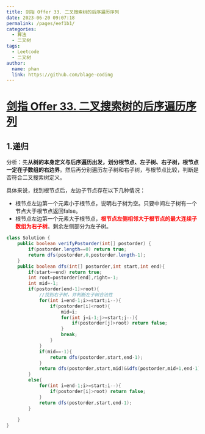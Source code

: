```yaml
---
title: 剑指 Offer 33. 二叉搜索树的后序遍历序列
date: 2023-06-20 09:07:18
permalink: /pages/eef1b1/
categories:
  - 算法
  - 二叉树
tags:
  - Leetcode
  - 二叉树
author: 
  name: phan
  link: https://github.com/blage-coding
---
```

# [剑指 Offer 33. 二叉搜索树的后序遍历序列](https://leetcode.cn/problems/er-cha-sou-suo-shu-de-hou-xu-bian-li-xu-lie-lcof/)

## 1.递归

分析：先**从树的本身定义与后序遍历出发，划分根节点、左子树、右子树，根节点一定在子数组的右边界**。然后再分别遍历左子树和右子树，与根节点比较，判断是否符合二叉搜索树定义。

具体来说，找到根节点后，左边子节点存在以下几种情况：

- 根节点左边第一个元素小于根节点，说明右子树为空。只要中间左子树有一个节点大于根节点返回false。
- 根节点左边第一个元素大于根节点，<font color="red">**根节点左侧相邻大于根节点的最大连续子数组为右子树**</font>。剩余左侧部分为左子树。

```java
class Solution {
    public boolean verifyPostorder(int[] postorder) {
        if(postorder.length==0) return true;
        return dfs(postorder,0,postorder.length-1);
    }
    public boolean dfs(int[] postorder,int start,int end){
        if(start==end) return true;
        int root=postorder[end],right=-1;
        int mid=-1;
        if(postorder[end-1]>root){
            //找到右子树，并判断左子树合法性
            for(int i=end-1;i>=start;i--){
                if(postorder[i]<root){
                    mid=i;
                    for(int j=i-1;j>=start;j--){
                        if(postorder[j]>root) return false;
                    }
                    break;
                }
            }
            if(mid==-1){
                return dfs(postorder,start,end-1);
            }
            return dfs(postorder,start,mid)&&dfs(postorder,mid+1,end-1);
        }
        else{
            for(int i=end-1;i>=start;i--){
                if(postorder[i]>root) return false;
            }
            return dfs(postorder,start,end-1);
        }
        
    }
}
```


